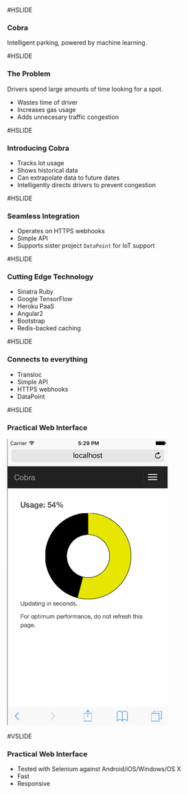 #HSLIDE

### Cobra

Intelligent parking, powered by machine learning.

#HSLIDE

### The Problem

Drivers spend large amounts of time looking for a spot.

- Wastes time of driver
- Increases gas usage
- Adds unnecesary traffic congestion

#HSLIDE

### Introducing Cobra

- Tracks lot usage
- Shows historical data
- Can extrapolate data to future dates
- Intelligently directs drivers to prevent congestion

#HSLIDE

### Seamless Integration

- Operates on HTTPS webhooks
- Simple API
- Supports sister project `DataPoint` for IoT support

#HSLIDE

### Cutting Edge Technology

- Sinatra Ruby
- Google TensorFlow
- Heroku PaaS
- Angular2
- Bootstrap
- Redis-backed caching

#HSLIDE

### Connects to everything

- Transloc
- Simple API
- HTTPS webhooks
- DataPoint

#HSLIDE

### Practical Web Interface

![SS0006](assets/0006screenshot.png)

#VSLIDE

### Practical Web Interface

- Tested with Selenium against Android/iOS/Windows/OS X
- Fast
- Responsive